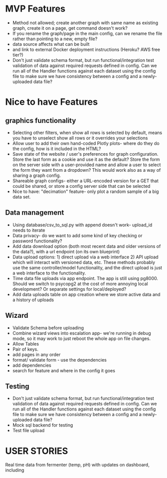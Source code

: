 # MVP Features
- Method not allowed; create another graph with same name as existing graph, create it on a page, get command doesn't work?
- If you rename the graph/page in the main config, can we rename the file rather than pointing to a new, empty file?
- data source affects what can be built
- and link to external Docker deployment instructions (Heroku? AWS free tier?)
- Don't just validate schema format, but run functional/integration test validation of data against required requests defined in config. Can we run all of the Handler functions against each dataset using the config file to make sure we have consistency between a config and a newly-uploaded data file?

# Nice to have Features

## graphics functionality
- Selecting other filters, when show all rows is selected by default, means you have to unselect show all rows or it overrides your selections
- Allow user to add their own hand-coded Plotly plots- where do they do the config, how is it included in the HTML?
- Save state of the website / user's preferences for graph configuration. Store the last form as a cookie and use it as the default? Store the form on the server side with a user-provided name and allow a user to select the form they want from a dropdown? This would work also as a way of sharing a graph config.
- Shareable graph configs- either a URL-encoded version for a GET that could be shared, or store a config server side that can be selected
- Nice to have: "decimation" feature- only plot a random sample of a big data set.

## Data management

- Using database/csv_to_sql.py with append doesn't work- upload_id needs to iterate
- Data privacy- do we want to add some kind of key checking or password functionality?
- Add data download option (both most recent data and older versions of the data?), with a url endpoint (on its own blueprint)
- Data upload options: 1) direct upload via a web interface 2) API upload which will interact with versioned data, etc. These methods probably use the same controller/model functionality, and the direct upload is just a web interface to the functionality.
- Time data file uploads via app endpoint. The app is still using pg8000. Should we switch to psycopg2 at the cost of more annoying local development? Or separate settings for local/deployed?
- Add data uploads table on app creation where we store active data and a history of uploads

## Wizard
- Validate Schema before uploading
- Combine wizard views into escalation app- we're running in debug mode, so it may work to just reboot the whole app on file changes. 
- Allow Tables
- Pair of keys.
- add pages in any order
- format/ validate form - use the dependencies
- add dependencies
- search for feature and where in the config it goes

## Testing
- Don't just validate schema format, but run functional/integration test validation of data against required requests defined in config. Can we run all of the Handler functions against each dataset using the config file to make sure we have consistency between a config and a newly-uploaded data file?
- Mock sql backend for testing
- Test file upload

# USER STORIES

Real time data from fermenter (temp, pH) with updates on dashboard, including
